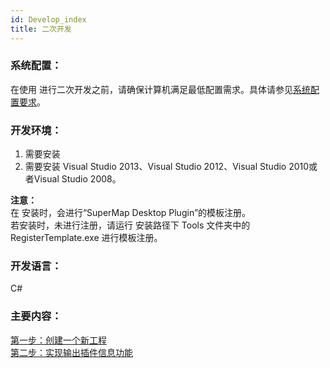 ```yaml
---
id: Develop_index
title: 二次开发
---
```

### 系统配置：

在使用
进行二次开发之前，请确保计算机满足最低配置需求。具体请参见[系统配置要求](../Illumination/EnvironmentRequest)。

### 开发环境：

  1. 需要安装 
  2. 需要安装 Visual Studio 2013、Visual Studio 2012、Visual Studio 2010或者Visual Studio 2008。

**注意：**  
在  安装时，会进行“SuperMap Desktop Plugin”的模板注册。  
若安装时，未进行注册，请运行  安装路径下 Tools 文件夹中的 RegisterTemplate.exe 进行模板注册。

### 开发语言：

C#

### 主要内容：

[第一步：创建一个新工程](Develop_step1)  
[第二步：实现输出插件信息功能](Develop_step2)


